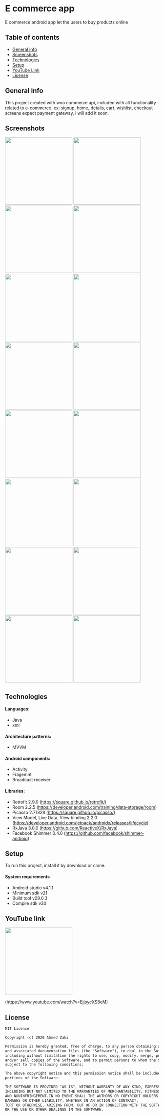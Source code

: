 # E commerce app

E commerce android app let the users to buy products online

## Table of contents
* [General info](#general-info)
* [Screenshots](#screenshots)
* [Technologies](#technologies)
* [Setup](#setup)
* [YouTube Link](#youtube-link)
* [License](#license)

## General info

This project created with woo commerce api, included with all functionality related to e-commerce.
ex: signup, home, details, cart, wishlist, checkout screens expect payment gateway, i will add it soon.

## Screenshots

<img src="images/1-home-grid.jpg" width="220" > <img src="images/2-home-list.jpg" width="220" >
<img src="images/3-details.jpg" width="220" >
<img src="images/4-zoom.jpg" width="220" >
<img src="images/5-more-details.jpg" width="220" >
<img src="images/6-wishlist.jpg" width="220" >
<img src="images/7-cart.jpg" width="220" >
<img src="images/8-checkout-shipping.jpg" width="220" >
<img src="images/9-checkout-payment.jpg" width="220" >
<img src="images/10-checkout-review.jpg" width="220" >
<img src="images/11-review_scroll.jpg" width="220" >
<img src="images/12-finish.jpg" width="220" >
<img src="images/13-menu.jpg" width="220" >
<img src="images/14-signup.jpg" width="220" >
<img src="images/15-empty_wishlist.jpg" width="220" >
<img src="images/16-empty-cart.jpg" width="220" >

## Technologies

#### Languages:
- Java 
- xml

#### Architecture patterns:
- MVVM

#### Android components:
- Activity 
- Fragemnt
- Broadcast receiver

#### Libraries:
- Retrofit 2.9.0 (https://square.github.io/retrofit/)
- Room 2.2.5 (https://developer.android.com/training/data-storage/room)
- Picasso 2.71828 (https://square.github.io/picasso/)
- View Model, Live Data, View binding 2.2.0 (https://developer.android.com/jetpack/androidx/releases/lifecycle)
- RxJava 3.0.0 (https://github.com/ReactiveX/RxJava)
- Facebook Shimmer 0.4.0 (https://github.com/facebook/shimmer-android)

## Setup

To run this project, install it by download or clone.

#### System requirements
- Android studio v4.1.1
- Minimum sdk v21
- Build tool v29.0.3
- Compile sdk v30

## YouTube link 

<img src="images/E-commerce.png" width="220" >

(https://www.youtube.com/watch?v=EjjoycXS8eM)

## License

```html
MIT Licence 

Copyright (c) 2020 Ahmed Zaki

Permission is hereby granted, free of charge, to any person obtaining a copy of this software
and associated documentation files (the "Software"), to deal in the Software without restriction,
including without limitation the rights to use, copy, modify, merge, publish, distribute, sublicense,
and/or sell copies of the Software, and to permit persons to whom the Software is furnished to do so, 
subject to the following conditions:

The above copyright notice and this permission notice shall be included in all copies or substantial 
portions of the Software.

THE SOFTWARE IS PROVIDED "AS IS", WITHOUT WARRANTY OF ANY KIND, EXPRESS OR IMPLIED, 
INCLUDING BUT NOT LIMITED TO THE WARRANTIES OF MERCHANTABILITY, FITNESS FOR A PARTICULAR PURPOSE
AND NONINFRINGEMENT.IN NO EVENT SHALL THE AUTHORS OR COPYRIGHT HOLDERS BE LIABLE FOR ANY CLAIM,
DAMAGES OR OTHER LIABILITY, WHETHER IN AN ACTION OF CONTRACT,
TORT OR OTHERWISE, ARISING FROM, OUT OF OR IN CONNECTION WITH THE SOFTWARE
OR THE USE OR OTHER DEALINGS IN THE SOFTWARE.
```






